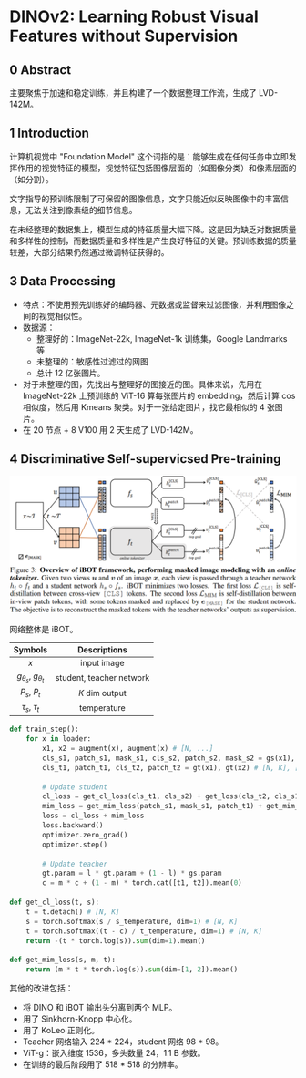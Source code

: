 # DINOv2: Learning Robust Visual Features without Supervision

## 0 Abstract

主要聚焦于加速和稳定训练，并且构建了一个数据整理工作流，生成了 LVD-142M。

## 1 Introduction

计算机视觉中 "Foundation Model" 这个词指的是：能够生成在任何任务中立即发挥作用的视觉特征的模型，视觉特征包括图像层面的（如图像分类）和像素层面的（如分割）。

文字指导的预训练限制了可保留的图像信息，文字只能近似反映图像中的丰富信息，无法关注到像素级的细节信息。

在未经整理的数据集上，模型生成的特征质量大幅下降。这是因为缺乏对数据质量和多样性的控制，而数据质量和多样性是产生良好特征的关键。预训练数据的质量较差，大部分结果仍然通过微调特征获得的。

## 3 Data Processing

- 特点：不使用预先训练好的编码器、元数据或监督来过滤图像，并利用图像之间的视觉相似性。
- 数据源：
	- 整理好的：ImageNet-22k, ImageNet-1k 训练集，Google Landmarks 等
	- 未整理的：敏感性过滤过的网图
	- 总计 12 亿张图片。
- 对于未整理的图，先找出与整理好的图接近的图。具体来说，先用在 ImageNet-22k 上预训练的 ViT-16 算每张图片的 embedding，然后计算 cos 相似度，然后用 Kmeans 聚类。对于一张给定图片，找它最相似的 4 张图片。
- 在 20 节点 + 8 V100 用 2 天生成了 LVD-142M。

## 4 Discriminative Self-supervicsed Pre-training

![](images/ibot.png)

网络整体是 iBOT。

|            Symbols             |       Descriptions       |
| :----------------------------: | :----------------------: |
|              $x$               |       input image        |
| $g_{\theta_s}$, $g_{\theta_t}$ | student, teacher network |
|          $P_s$, $P_t$          |      $K$ dim output      |
|       $\tau_s$, $\tau_t$       |       temperature        |

```python
def train_step():
    for x in loader:
        x1, x2 = augment(x), augment(x) # [N, ...]
        cls_s1, patch_s1, mask_s1, cls_s2, patch_s2, mask_s2 = gs(x1), gs(x2) # [N, K], [N, P, K], [N, P]
        cls_t1, patch_t1, cls_t2, patch_t2 = gt(x1), gt(x2) # [N, K], [N, P, K]

        # Update student
        cl_loss = get_cl_loss(cls_t1, cls_s2) + get_loss(cls_t2, cls_s1)
        mim_loss = get_mim_loss(patch_s1, mask_s1, patch_t1) + get_mim_loss(patch_s2, mask_s2, patch_t2)
        loss = cl_loss + mim_loss
        loss.backward()
        optimizer.zero_grad()
        optimizer.step()

        # Update teacher
        gt.param = l * gt.param + (1 - l) * gs.param
        c = m * c + (1 - m) * torch.cat([t1, t2]).mean(0)

def get_cl_loss(t, s):
    t = t.detach() # [N, K]
    s = torch.softmax(s / s_temperature, dim=1) # [N, K]
    t = torch.softmax((t - c) / t_temperature, dim=1) # [N, K]
    return -(t * torch.log(s)).sum(dim=1).mean()

def get_mim_loss(s, m, t):
    return (m * t * torch.log(s)).sum(dim=[1, 2]).mean()
```

其他的改进包括：
- 将 DINO 和 iBOT 输出头分离到两个 MLP。
- 用了 Sinkhorn-Knopp 中心化。
- 用了 KoLeo 正则化。
- Teacher 网络输入 224 * 224，student 网络 98 * 98。
- ViT-g：嵌入维度 1536，多头数量 24，1.1 B 参数。
- 在训练的最后阶段用了 518 * 518 的分辨率。
